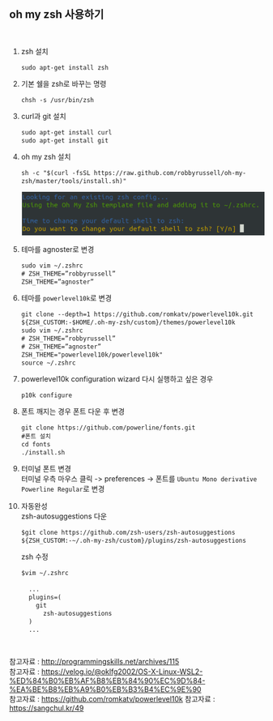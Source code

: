 ## oh my zsh 사용하기

<br>

1. zsh 설치     
   ```console
   sudo apt-get install zsh   
   ```   

2. 기본 쉘을 zsh로 바꾸는 명령
   ```console
   chsh -s /usr/bin/zsh
   ```

3. curl과 git 설치
   ```console
   sudo apt-get install curl
   sudo apt-get install git
   ```

4. oh my zsh 설치
   ```console
   sh -c "$(curl -fsSL https://raw.github.com/robbyrussell/oh-my-zsh/master/tools/install.sh)"
   ```
   <p align="center"><img src="./img/change%20into%20zsh.png" width="500"></p> 

5. 테마를 agnoster로 변경
   ```console
   sudo vim ~/.zshrc
   # ZSH_THEME=”robbyrussell” 
   ZSH_THEME=”agnoster”
   ```

6. 테마를 `powerlevel10k`로 변경
   ```console
   git clone --depth=1 https://github.com/romkatv/powerlevel10k.git ${ZSH_CUSTOM:-$HOME/.oh-my-zsh/custom}/themes/powerlevel10k
   sudo vim ~/.zshrc
   # ZSH_THEME=”robbyrussell” 
   # ZSH_THEME=”agnoster”
   ZSH_THEME="powerlevel10k/powerlevel10k"
   source ~/.zshrc
   ```

7. powerlevel10k configuration wizard 다시 실행하고 싶은 경우 
   ```console
   p10k configure
   ```
   
8. 폰트 깨지는 경우 폰트 다운 후 변경
   ```console
   git clone https://github.com/powerline/fonts.git
   #폰트 설치
   cd fonts
   ./install.sh
   ```

9. 터미널 폰트 변경     
   터미널 우측 마우스 클릭 -> preferences -> 폰트를 `Ubuntu Mono derivative Powerline Regular`로 변경

10. 자동완성   
   zsh-autosuggestions 다운
    ```console
    $git clone https://github.com/zsh-users/zsh-autosuggestions ${ZSH_CUSTOM:-~/.oh-my-zsh/custom}/plugins/zsh-autosuggestions
    ```    
    zsh 수정
    ```
    $vim ~/.zshrc
   
      ...
      plugins=( 
      	git
          zsh-autosuggestions
      )
      ...
    ```
<br>

참고자료 : http://programmingskills.net/archives/115    
참고자료 : https://velog.io/@oklfg2002/OS-X-Linux-WSL2-%ED%84%B0%EB%AF%B8%EB%84%90%EC%9D%84-%EA%BE%B8%EB%A9%B0%EB%B3%B4%EC%9E%90    
참고자료 : https://github.com/romkatv/powerlevel10k
참고자료 : https://sangchul.kr/49 
